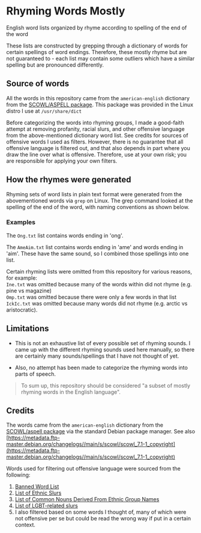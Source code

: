 # Rhyming Words Mostly
English word lists organized by rhyme according to spelling of the end of the word

These lists are constructed by grepping through a dictionary of words for certain spellings of word endings. Therefore, these mostly rhyme but are not guaranteed to - each list may contain some outliers which have a similar spelling but are pronounced differently.

## Source of words
All the words in this repository came from the ```american-english``` dictionary from the [SCOWL/ASPELL package](http://wordlist.aspell.net/). This package was provided in the Linux distro I use at ```/usr/share/dict```

Before categorizing the words into rhyming groups, I made a good-faith attempt at removing profanity, racial slurs, and other offensive language from the above-mentioned dictionary word list. See credits for sources of offensive words I used as filters. However, there is no guarantee that all offensive language is filtered out, and that also depends in part where you draw the line over what is offensive. Therefore, use at your own risk; you are responsible for applying your own filters.

## How the rhymes were generated
Rhyming sets of word lists in plain text format were generated from the abovementioned words via ```grep``` on Linux. The grep command looked at the spelling of the end of the word, with naming conventions as shown below.

### Examples
The ```Ong.txt``` list contains words ending in 'ong'. 

The ```AmeAim.txt``` list contains words ending in 'ame' and words ending in 'aim'. These have the same sound, so I combined those spellings into one list.

Certain rhyming lists were omitted from this repository for various reasons, for example:  
```Ine.txt``` was omitted because many of the words within did not rhyme (e.g. pine vs magazine)  
```Omp.txt``` was omitted because there were only a few words in that list  
```IckIc.txt``` was omitted because many words did not rhyme (e.g. arctic vs aristocratic).  

## Limitations
- This is not an exhaustive list of every possible set of rhyming sounds. I came up with the different rhyming sounds used here manually, so there are certainly many sounds/spellings that I have not thought of yet. 

- Also, no attempt has been made to categorize the rhyming words into parts of speech.

> To sum up, this repository should be considered "a subset of mostly rhyming words in the English language".

## Credits
The words came from the `american-english` dictionary from the [SCOWL/aspell package](http://wordlist.aspell.net/) via the standard Debian package manager. See also [https://metadata.ftp-master.debian.org/changelogs//main/s/scowl/scowl_7.1-1_copyright](https://metadata.ftp-master.debian.org/changelogs//main/s/scowl/scowl_7.1-1_copyright)

Words used for filtering out offensive language were sourced from the following:
1. [Banned Word List](http://www.bannedwordlist.com/)
2. [List of Ethnic Slurs](https://en.wikipedia.org/wiki/List_of_ethnic_slurs)
3. [List of Common Nouns Derived From Ethnic Group Names](https://en.wikipedia.org/wiki/List_of_common_nouns_derived_from_ethnic_group_names)
4. [List of LGBT-related slurs](https://en.wikipedia.org/wiki/List_of_LGBT-related_slurs)
5. I also filtered based on some words I thought of, many of which were not offensive per se but could be read the wrong way if put in a certain context. 
